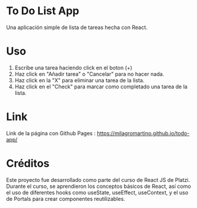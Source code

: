 # To Do List App
Una aplicación simple de lista de tareas hecha con React.
# Uso
1. Escribe una tarea haciendo click en el boton (+)
2. Haz click en "Añadir tarea" o "Cancelar" para no hacer nada.
3. Haz click en la "X" para eliminar una tarea de la lista.
4. Haz click en el "Check" para marcar como completado una tarea de la lista.
# Link
Link de la página con Github Pages : https://milagromartino.github.io/todo-app/
# Créditos
Este proyecto fue desarrollado como parte del curso de React JS de Platzi. Durante el curso, se aprendieron los conceptos básicos de React, así como el uso de diferentes hooks como useState, useEffect, useContext, y el uso de Portals para crear componentes reutilizables.
